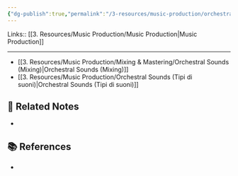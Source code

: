```yaml
---
{"dg-publish":true,"permalink":"/3-resources/music-production/orchestral-sounds/","tags":["note"]}
---
```


Links:: [[3. Resources/Music Production/Music Production\|Music Production]]

---

- [[3. Resources/Music Production/Mixing & Mastering/Orchestral Sounds (Mixing)\|Orchestral Sounds (Mixing)]]
- [[3. Resources/Music Production/Orchestral Sounds (Tipi di suoni)\|Orchestral Sounds (Tipi di suoni)]]




## 🔗 Related Notes

- 

## 📚 References

- 